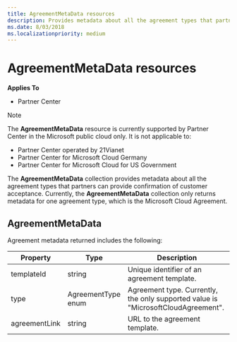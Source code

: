 ```yaml
---
title: AgreementMetaData resources
description: Provides metadata about all the agreement types that partners can provide confirmation of customer acceptance.
ms.date: 8/03/2018
ms.localizationpriority: medium
---
```


# AgreementMetaData resources


**Applies To**

- Partner Center

> [!NOTE]  
> The **AgreementMetaData** resource is currently supported by Partner Center in the Microsoft public cloud only. It is not applicable to:
> - Partner Center operated by 21Vianet
> - Partner Center for Microsoft Cloud Germany
> - Partner Center for Microsoft Cloud for US Government

The **AgreementMetaData** collection provides metadata about all the agreement types that partners can provide confirmation of customer acceptance. Currently, the **AgreementMetaData** collection only returns metadata for one agreement type, which is the Microsoft Cloud Agreement.

## <span id="AgreementsMetaData"/><span id="agreementmetadata"/><span id="AGREEMENTMETADATA"/>AgreementMetaData

Agreement metadata returned includes the following:

| Property      | Type               | Description                                                                       |
|---------------|--------------------|-----------------------------------------------------------------------------------|
| templateId    | string             | Unique identifier of an agreement template.                                       |
| type          | AgreementType enum | Agreement type. Currently, the only supported value is "MicrosoftCloudAgreement". |
| agreementLink | string             | URL to the agreement template.                                                    |

